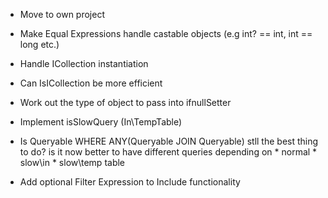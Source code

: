 ﻿* Move to own project  
* Make Equal Expressions handle castable objects (e.g int? == int, int == long etc.)

* Handle ICollection<TChild> instantiation
* Can IsICollection be more efficient
* Work out the type of object to pass into ifnullSetter




* Implement isSlowQuery (In\TempTable)


* Is Queryable<TCHild> WHERE ANY(Queryable<TParent> JOIN Queryable<TChild>)
	stll the best thing to do?
	is it now better to have different queries depending on 
		* normal
		* slow\in
		* slow\temp table

* Add optional Filter Expression to Include functionality


	